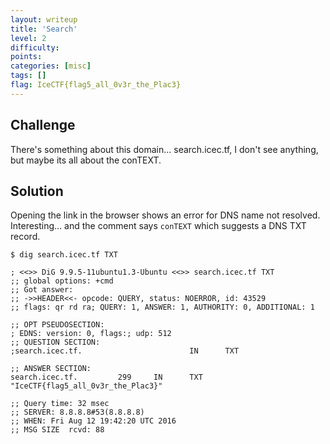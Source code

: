 ```yaml
---
layout: writeup
title: 'Search'
level: 2
difficulty:
points:
categories: [misc]
tags: []
flag: IceCTF{flag5_all_0v3r_the_Plac3}
---
```

## Challenge

There's something about this domain... search.icec.tf, I don't see
anything, but maybe its all about the conTEXT.

## Solution

Opening the link in the browser shows an error for DNS name not
resolved.  
Interesting... and the comment says `conTEXT` which suggests a DNS TXT
record.

    $ dig search.icec.tf TXT
    
    ; <<>> DiG 9.9.5-11ubuntu1.3-Ubuntu <<>> search.icec.tf TXT
    ;; global options: +cmd
    ;; Got answer:
    ;; ->>HEADER<<- opcode: QUERY, status: NOERROR, id: 43529
    ;; flags: qr rd ra; QUERY: 1, ANSWER: 1, AUTHORITY: 0, ADDITIONAL: 1
    
    ;; OPT PSEUDOSECTION:
    ; EDNS: version: 0, flags:; udp: 512
    ;; QUESTION SECTION:
    ;search.icec.tf.                        IN      TXT
    
    ;; ANSWER SECTION:
    search.icec.tf.         299     IN      TXT     "IceCTF{flag5_all_0v3r_the_Plac3}"
    
    ;; Query time: 32 msec
    ;; SERVER: 8.8.8.8#53(8.8.8.8)
    ;; WHEN: Fri Aug 12 19:42:20 UTC 2016
    ;; MSG SIZE  rcvd: 88
